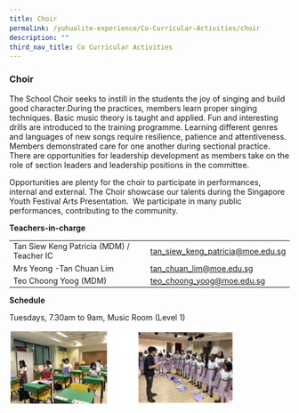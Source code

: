 ```yaml
---
title: Choir
permalink: /yuhualite-experience/Co-Curricular-Activities/choir
description: ""
third_nav_title: Co Curricular Activities
---
```

### Choir

The School Choir seeks to instill in the students the joy of singing and build good character.During the practices, members learn proper singing techniques. Basic music theory is taught and applied. Fun and interesting drills are introduced to the training programme. Learning different genres and languages of new songs require resilience, patience and attentiveness. Members demonstrated care for one another during sectional practice. There are opportunities for leadership development as members take on the role of section leaders and leadership positions in the committee.

Opportunities are plenty for the choir to participate in performances, internal and external. The Choir showcase our talents during the Singapore Youth Festival Arts Presentation.  We participate in many public performances, contributing to the community.

**Teachers-in-charge**

|  |  |
|---|---|
| Tan Siew Keng Patricia (MDM) / Teacher IC | tan_siew_keng_patricia@moe.edu.sg |
| Mrs Yeong -Tan Chuan Lim | tan_chuan_lim@moe.edu.sg |
| Teo Choong Yoog (MDM) | teo_choong_yoog@moe.edu.sg |

**Schedule**

Tuesdays, 7.30am to 9am, Music Room (Level 1)

<img src="/images/cca6.png" 
     style="width:80%">